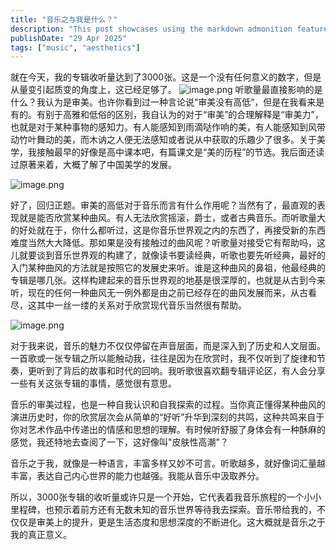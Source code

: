 ```yaml
---
title: "音乐之与我是什么？"
description: "This post showcases using the markdown admonition feature in Astro Cactus"
publishDate: "29 Apr 2025"
tags: ["music", "aesthetics"]
---
```

​      就在今天，我的专辑收听量达到了3000张。这是一个没有任何意义的数字，但是从量变引起质变的角度上，这已经足够了。	
![image.png](https://roim-picx-9nr.pages.dev/rest/LDsrUrK.png)
​    听歌量最直接影响的是什么？我认为是审美。也许你看到过一种言论说“审美没有高低”，但是在我看来是有的。有别于高雅和低俗的区别，我自认为的对于“审美”的合理解释是“审美力”，也就是对于某种事物的感知力。有人能感知到雨滴哒作响的美，有人能感知到风带动竹叶舞动的美，而木讷之人便无法感知或者说从中获取的乐趣少了很多。关于美学，我接触最早的好像是高中课本吧，有篇课文是“美的历程”的节选。我后面还读过原著来着，大概了解了中国美学的发展。

![image.png](https://roim-picx-9nr.pages.dev/rest/CNlrUrK.png)

​    好了，回归正题。审美的高低对于音乐而言有什么作用呢？当然有了，最直观的表现就是能否欣赏某种曲风。有人无法欣赏摇滚，爵士，或者古典音乐。而听歌量大的好处就在于，你什么都听过，这是你音乐世界观之内的东西了，再接受新的东西难度当然大大降低。那如果是没有接触过的曲风呢？听歌量对接受它有帮助吗，这儿就要谈到音乐世界观的构建了，就像读书要读经典，听歌也要先听经典，最好的入门某种曲风的方法就是按照它的发展史来听。谁是这种曲风的鼻祖，他最经典的专辑是哪几张。这样构建起来的音乐世界观的地基是很深厚的，也就是从古到今来听，现在的任何一种曲风无一例外都是由之前已经存在的曲风发展而来，从古看尽，这其中一丝一缕的关系对于欣赏现代音乐当然很有帮助。

![image.png](https://roim-picx-9nr.pages.dev/rest/7KQTUrK.png)

​    对于我来说，音乐的魅力不仅仅停留在声音层面，而是深入到了历史和人文层面。一首歌或一张专辑之所以能触动我，往往是因为在欣赏时，我不仅听到了旋律和节奏，更听到了背后的故事和时代的回响。我听歌很喜欢翻专辑评论区，有人会分享一些有关这张专辑的事情，感觉很有意思。

​    音乐的审美过程，也是一种自我认识和自我探索的过程。当你真正懂得某种曲风的演进历史时，你的欣赏层次会从简单的“好听”升华到深刻的共鸣，这种共鸣来自于你对艺术作品中传递出的情感和思想的理解。有时候听舒服了身体会有一种酥麻的感觉，我还特地去查阅了一下，这好像叫"皮肤性高潮"？

​    音乐之于我，就像是一种语言，丰富多样又妙不可言。听歌越多，就好像词汇量越丰富，表达自己内心世界的能力也越强。我能从音乐中汲取养分。

​    所以，3000张专辑的收听量或许只是一个开始，它代表着我音乐旅程的一个小小里程碑，也预示着前方还有无数未知的音乐世界等待我去探索。音乐带给我的，不仅仅是审美上的提升，更是生活态度和思想深度的不断进化。这大概就是音乐之于我的真正意义。



